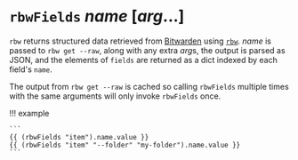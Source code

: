 # `rbwFields` *name* [*arg*...]

`rbw` returns structured data retrieved from [Bitwarden][bitwarden] using
[`rbw`][rbw]. *name* is passed to `rbw get --raw`, along with any extra *arg*s,
the output is parsed as JSON, and the elements of `fields` are returned as
a dict indexed by each field's `name`.

The output from `rbw get --raw` is cached so calling `rbwFields` multiple times with
the same arguments will only invoke `rbwFields` once.

!!! example

    ```
    {{ (rbwFields "item").name.value }}
    {{ (rbwFields "item" "--folder" "my-folder").name.value }}
    ```

[bitwarden]: https://bitwarden.com
[rbw]: https://github.com/doy/rbw
